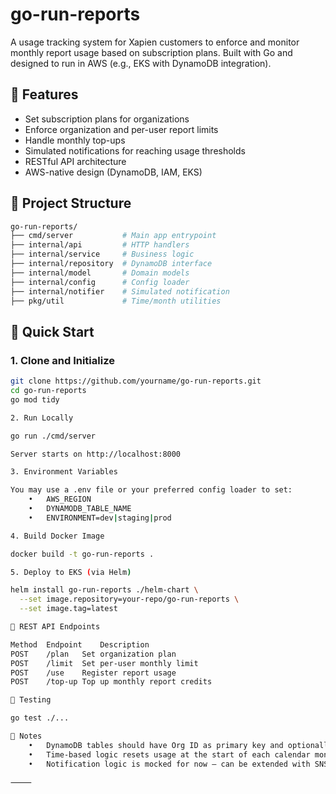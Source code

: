 # go-run-reports

A usage tracking system for Xapien customers to enforce and monitor monthly report usage based on subscription plans. Built with Go and designed to run in AWS (e.g., EKS with DynamoDB integration).

## 🧱 Features

- Set subscription plans for organizations
- Enforce organization and per-user report limits
- Handle monthly top-ups
- Simulated notifications for reaching usage thresholds
- RESTful API architecture
- AWS-native design (DynamoDB, IAM, EKS)

## 📁 Project Structure
```bash
go-run-reports/
├── cmd/server           # Main app entrypoint
├── internal/api         # HTTP handlers
├── internal/service     # Business logic
├── internal/repository  # DynamoDB interface
├── internal/model       # Domain models
├── internal/config      # Config loader
├── internal/notifier    # Simulated notification
├── pkg/util             # Time/month utilities
```

## 🚀 Quick Start

### 1. Clone and Initialize

```bash
git clone https://github.com/yourname/go-run-reports.git
cd go-run-reports
go mod tidy

2. Run Locally

go run ./cmd/server

Server starts on http://localhost:8000

3. Environment Variables

You may use a .env file or your preferred config loader to set:
	•	AWS_REGION
	•	DYNAMODB_TABLE_NAME
	•	ENVIRONMENT=dev|staging|prod

4. Build Docker Image

docker build -t go-run-reports .

5. Deploy to EKS (via Helm)

helm install go-run-reports ./helm-chart \
  --set image.repository=your-repo/go-run-reports \
  --set image.tag=latest

🔌 REST API Endpoints

Method	Endpoint	Description
POST	/plan	Set organization plan
POST	/limit	Set per-user monthly limit
POST	/use	Register report usage
POST	/top-up	Top up monthly report credits

🧪 Testing

go test ./...

📘 Notes
	•	DynamoDB tables should have Org ID as primary key and optionally User ID as sort key
	•	Time-based logic resets usage at the start of each calendar month
	•	Notification logic is mocked for now — can be extended with SNS/SQS later

⸻